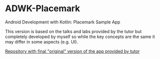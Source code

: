 # ADWK-Placemark
Android Development with Kotlin: Placemark Sample App

This version is based on the talks and labs provided by the tutor but completely developed by myself so while the key concepts are the same it may differ in some aspects (e.g. UI).


[Repository with final "original" version of the app provided by tutor](https://github.com/wit-mobile-app-dev/placemark-20/tree/master/app)
